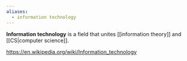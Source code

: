 ```yaml
---
aliases:
  - information technology
---
```


**Information technology** is a field that unites [[information theory]] and [[CS|computer science]].

https://en.wikipedia.org/wiki/Information_technology